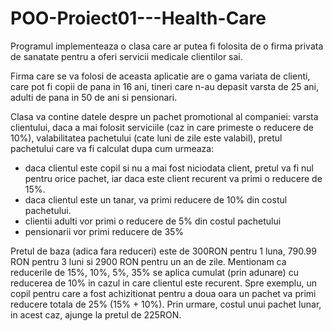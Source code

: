 # POO-Proiect01---Health-Care

Programul implementeaza o clasa care ar putea fi folosita de o firma privata de sanatate pentru a oferi servicii medicale clientilor sai.

Firma care se va folosi de aceasta aplicatie are o gama variata de clienti, care pot fi copii de pana in 16 ani, tineri care n-au depasit varsta de 25 ani, adulti de pana in 50 de ani si pensionari.

Clasa va contine datele despre un pachet promotional al companiei: varsta clientului, daca a mai folosit serviciile (caz in care primeste o reducere de 10%), valabilitatea pachetului (cate luni de zile este valabil), pretul pachetului care va fi calculat dupa cum urmeaza:
* daca clientul este copil si nu a mai fost niciodata client, pretul va fi nul pentru orice pachet, iar daca este client recurent va primi o reducere de 15%.
* daca clientul este un tanar, va primi reducere de 10% din costul pachetului.
* clientii adulti vor primi o reducere de 5% din costul pachetului
* pensionarii vor primi reducere de 35%

Pretul de baza (adica fara reduceri) este de 300RON pentru 1 luna, 790.99 RON pentru 3 luni si 2900 RON pentru un an de zile.
Mentionam ca reducerile de 15%, 10%, 5%, 35% se aplica cumulat (prin adunare) cu reducerea de 10% in cazul in care clientul este recurent. Spre exemplu, un copil pentru care a fost achizitionat pentru a doua oara un pachet va primi reducere totala de 25% (15% + 10%). Prin urmare, costul unui pachet lunar, in acest caz, ajunge la pretul de 225RON.
